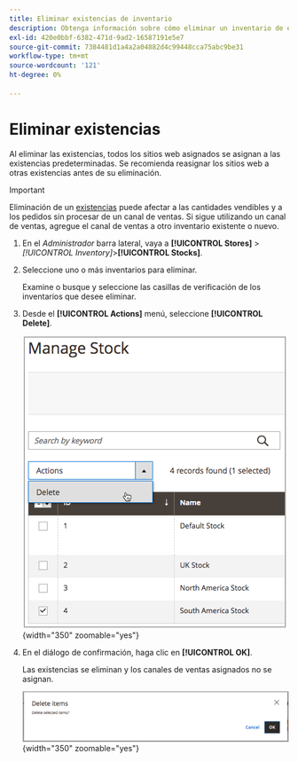 ```yaml
---
title: Eliminar existencias de inventario
description: Obtenga información sobre cómo eliminar un inventario de existencias.
exl-id: 420e0bbf-6382-471d-9ad2-16587191e5e7
source-git-commit: 7384481d1a4a2a04882d4c99448cca75abc9be31
workflow-type: tm+mt
source-wordcount: '121'
ht-degree: 0%

---
```


# Eliminar existencias

Al eliminar las existencias, todos los sitios web asignados se asignan a las existencias predeterminadas. Se recomienda reasignar los sitios web a otras existencias antes de su eliminación.

>[!IMPORTANT]
>
>Eliminación de un [existencias](stocks-manage.md) puede afectar a las cantidades vendibles y a los pedidos sin procesar de un canal de ventas. Si sigue utilizando un canal de ventas, agregue el canal de ventas a otro inventario existente o nuevo.

1. En el _Administrador_ barra lateral, vaya a **[!UICONTROL Stores]** > _[!UICONTROL Inventory]_>**[!UICONTROL Stocks]**.

1. Seleccione uno o más inventarios para eliminar.

   Examine o busque y seleccione las casillas de verificación de los inventarios que desee eliminar.

1. Desde el **[!UICONTROL Actions]** menú, seleccione **[!UICONTROL Delete]**.

   ![Seleccione Eliminar en el menú Acciones](assets/inventory-stock-delete.png){width="350" zoomable="yes"}

1. En el diálogo de confirmación, haga clic en **[!UICONTROL OK]**.

   Las existencias se eliminan y los canales de ventas asignados no se asignan.

   ![Mensaje de verificación de eliminación de stock](assets/inventory-stock-delete-confirm.png){width="350" zoomable="yes"}
